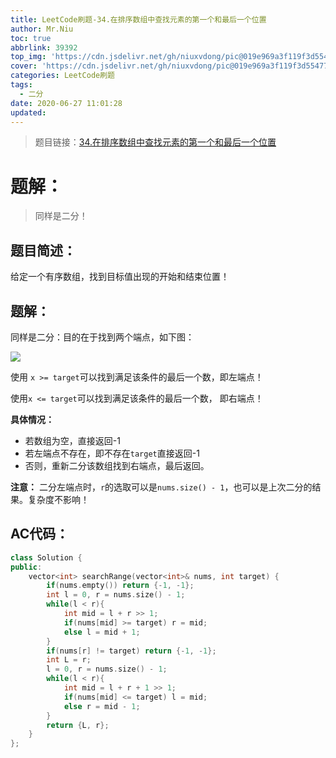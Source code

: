 ```yaml
---
title: LeetCode刷题-34.在排序数组中查找元素的第一个和最后一个位置
author: Mr.Niu
toc: true
abbrlink: 39392
top_img: 'https://cdn.jsdelivr.net/gh/niuxvdong/pic@019e969a3f119f3d5547732fc720131e1ce6a0ab/2021/02/06/2ead155c241dc7841b557e7750a24927.png'
cover: 'https://cdn.jsdelivr.net/gh/niuxvdong/pic@019e969a3f119f3d5547732fc720131e1ce6a0ab/2021/02/06/2ead155c241dc7841b557e7750a24927.png'
categories: LeetCode刷题
tags:
  - 二分
date: 2020-06-27 11:01:28
updated:
---
```










> 题目链接：[34.在排序数组中查找元素的第一个和最后一个位置](https://leetcode-cn.com/problems/find-first-and-last-position-of-element-in-sorted-array/)



# 题解：



> 同样是二分！



## 题目简述：

给定一个有序数组，找到目标值出现的开始和结束位置！

## 题解：



同样是二分：目的在于找到两个端点，如下图：



![](https://cdn.jsdelivr.net/gh/niuxvdong/pic@latest/2020/06/27/b9d900f90664e006ed5e39d98f89e6d4.png)

使用 `x >= target`可以找到满足该条件的最后一个数，即左端点！

使用`x <= target`可以找到满足该条件的最后一个数， 即右端点！



**具体情况：**

- 若数组为空，直接返回-1
- 若左端点不存在，即不存在`target`直接返回-1
- 否则，重新二分该数组找到右端点，最后返回。



**注意：** 二分左端点时，`r`的选取可以是`nums.size() - 1`，也可以是上次二分的结果。复杂度不影响！



## AC代码：



```c++
class Solution {
public:
    vector<int> searchRange(vector<int>& nums, int target) {
        if(nums.empty()) return {-1, -1};
        int l = 0, r = nums.size() - 1;
        while(l < r){
            int mid = l + r >> 1;
            if(nums[mid] >= target) r = mid;
            else l = mid + 1;
        }
        if(nums[r] != target) return {-1, -1};
        int L = r;
        l = 0, r = nums.size() - 1;
        while(l < r){
            int mid = l + r + 1 >> 1;
            if(nums[mid] <= target) l = mid;
            else r = mid - 1;
        }
        return {L, r};
    }
};
```



